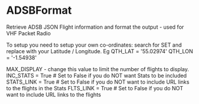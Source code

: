 # ADSBFormat
Retrieve ADSB JSON Flight information and format the output - used for VHF Packet Radio

To setup you need to setup your own co-ordinates: search for SET and replace with your Latitude / Longitude. Eg QTH_LAT = '55.02974' QTH_LON = '-1.54938'

MAX_DISPLAY - change this value to limit the number of flights to display.
INC_STATS = True   # Set to False if you do NOT want Stats to be included
STATS_LINK = True  # Set to False if you do NOT want to include URL links to the flights in the Stats
FLTS_LINK  = True   # Set to False if you do NOT want to include URL links to the flights
